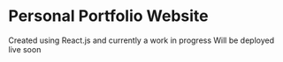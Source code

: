 # Personal Portfolio Website

Created using React.js and currently a work in progress
Will be deployed live soon
